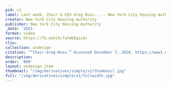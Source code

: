 ```yaml
---
pid: s1
label: Last week, Chair & CEO Greg Russ... - New York City Housing Authority (NYCHA)
creator: New York City Housing Authority
publisher: New York City Housing Authority
_date: '2021'
format: video
source: https://fb.watch/7ytmbEgicA/
clio:
collection: undesign
citation: "“Chair-Greg-Russ.” Accessed December 7, 2020. https://www1.nyc.gov/site/nycha/about/board-members/chair-greg-russ.page."
description:
order: '000'
layout: undesign_item
thumbnail: "/img/derivatives/simple/s1/thumbnail.jpg"
full: "/img/derivatives/simple/s1/fullwidth.jpg"
---
```

